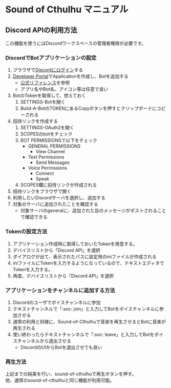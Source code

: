 # Sound of Cthulhu マニュアル

## Discord APIの利用方法

この機能を使うにはDiscordワークスペースの管理者権限が必要です。

### DiscordでBotアプリケーションの設定

1. ブラウザで[Discordにログイン](https://discordapp.com/login)する
2. [Developer Portal](https://discord.com/developers/applications)でApplicationを作成し、Botを追加する
    - [公式リファレンス](https://discordjs.guide/preparations/setting-up-a-bot-application.html)を参照
    - アプリ名やBot名、アイコン等は任意で良い
3. BotのTokenを取得して、控えておく
    1. SETTINGS-Botを開く
    2. Build-A-BotのTOKENにあるCopyボタンを押すとクリップボードにコピーされる
4. 招待リンクを作成する
    1. SETTINGS-OAuth2を開く
    2. SCOPESのbotをチェック
    3. BOT PERMISSIONSで以下をチェック
        - GENERAL PERMISSIONS
          - View Channel
        - Text Permissions
          - Send Messages
        - Voice Permissions
          - Connect
          - Speak
    4. SCOPES欄に招待リンクが作成される
5. 招待リンクをブラウザで開く
6. 利用したいDiscordサーバを選択し、追加する
7. 対象のサーバに追加されたことを確認する
    - 対象サーバのgeneralに、追加された旨のメッセージがポストされることで確認できる

### Tokenの設定方法

1. アプリケーション作成時に取得しておいたTokenを用意する。
2. デバイスリストから「Discord API」を選択
3. ダイアログが出て、表示されたパスに設定用のiniファイルが作成される
4. iniファイルにTokenを入力するようになっているので、テキストエディタでTokenを入力する。
5. 再度、デバイスリストから「Discord API」を選択

### アプリケーションをチャンネルに追加する方法

1. Discordのユーザでボイスチャンネルに参加
2. テキストチャンネルで「:soc: join」と入力してBotをボイスチャンネルに参加させる
3. 通常の利用と同様に、Sound-of-Cthulhuで音楽を再生させるとBotに音楽が再生される
4. 使い終わったらテキストチャンネルで「:soc: leave」と入力してBotをボイスチャンネルから退出させる
    - DiscordのUIからBotを退出させても良い

### 再生方法

上記までの純美を行い、sound-of-cthulhuで再生ボタンを押す。  
他、通常のsound-of-cthulhuと同じ機能が利用可能。
